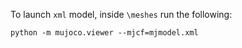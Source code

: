 To launch `xml` model, inside `\meshes` run the following:

``python -m mujoco.viewer --mjcf=mjmodel.xml``